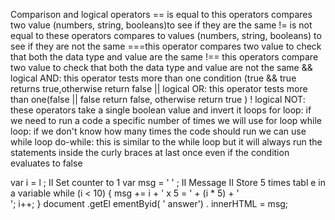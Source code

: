 Comparison and logical operators
== is equal to this operators compares two value (numbers, string, booleans)to see if they are the same
!= is not equal to these operators compares to values (numbers, string, booleans) to see if they are not the same
===this operator compares two value  to check that both the data type and value are the same 
!== this operators compare two value  to check that both the data type and value are not the same
&& logical AND: this operator tests more than one condition (true &&  true returns true,otherwise return false
|| logical OR: this operator tests more than one(false || false return false, otherwise return true )
! logical NOT: these operators take a single boolean value and invert it
loops
for loop: if we need to run a code a specific number of times we will use for loop 
while loop: if we don't know how many times the code should run we can use while loop
do-while: this is similar to the while loop but it will always run the statements inside the curly braces at last once even if the condition evaluates to false 
 
var i = l ;             II Set counter to 1
var msg = ' ' ;     II Message
II Store 5 times tabl e in a variable
while (i < 10)
{ msg += i + ' x 5 = ' + (i * 5) + '<br/>';
i++;
}
document .getEl ementByid( ' answer') . innerHTML = msg;

